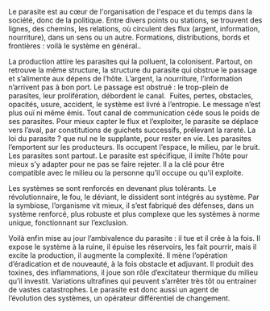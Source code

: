 Le parasite est au cœur de l'organisation de l'espace et du temps dans la société, donc de la politique. Entre divers points ou stations, se trouvent des lignes, des chemins, les relations, où circulent des flux (argent, information, nourriture), dans un sens ou un autre. Formations, distributions, bords et frontières : voilà le système en général.. 

La production attire les parasites qui la polluent, la colonisent. Partout, on retrouve la même structure, la structure du parasite qui obstrue le passage et s’alimente aux dépens de l’hôte. L’argent, la nourriture, l’information n’arrivent pas à bon port. Le passage est obstrué : le trop-plein de parasites, leur prolifération, débordent le canal.  Fuites, pertes, obstacles, opacités, usure, accident, le système est livré à l’entropie. Le message n’est plus ouï ni même émis. Tout canal de communication cède sous le poids de ses parasites. Pour mieux capter le flux et l’exploiter, le parasite se déplace vers l’aval, par constitutions de guichets successifs, prélevant la rareté. La loi du parasite ? que nul ne le supplante, pour rester en vie. Les parasites l’emportent sur les producteurs. Ils occupent l’espace, le milieu, par le bruit. Les parasites sont partout. Le parasite est spécifique, il imite l’hôte pour mieux s’y adapter pour ne pas se faire rejeter. Il a la clé pour être compatible avec le milieu ou la personne qu’il occupe ou qu'il exploite. 

Les systèmes se sont renforcés en devenant plus tolérants. Le révolutionnaire, le fou, le déviant, le dissident sont intégrés au système. Par la symbiose, l’organisme vit mieux, il s’est fabriqué des défenses, dans un système renforcé, plus robuste et plus complexe que les systèmes à norme unique, fonctionnant sur l’exclusion.  

Voilà enfin mise au jour l’ambivalence du parasite : il tue et il crée à la fois. Il expose le système à la ruine, il épuise les réservoirs, les fait pourrir, mais il excite la production, il augmente la complexité. Il mène l’opération d’éradication et de nouveauté, à la fois obstacle et adjuvant. Il produit des toxines, des inflammations, il joue son rôle d’excitateur thermique du milieu qu’il investit. Variations ultrafines qui peuvent s’arrêter très tôt ou entrainer de vastes catastrophes. Le parasite est donc aussi un agent de l’évolution des systèmes, un opérateur différentiel de changement. 